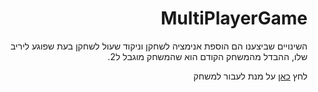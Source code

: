 

<div dir="rtl" lang="he">


# MultiPlayerGame
השינויים שביצענו הם הוספת אנימציה לשחקן וניקוד שעול לשחקן בעת שפוגע ליריב שלו, ההבדל מהמשחק הקודם הוא שהמשחק מוגבל ל2.

לחץ [כאן](https://s-k-games.itch.io/multiplayergame) על מנת לעבור למשחק

</div>
